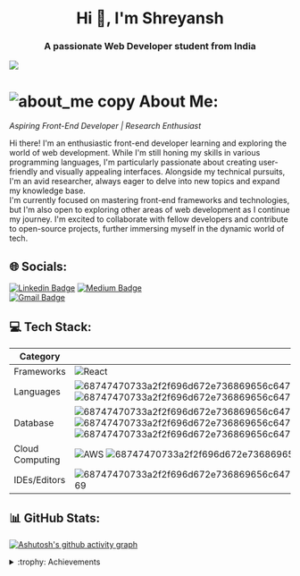 <h1 align="center">Hi 👋, I'm Shreyansh </h1>
<h3 align="center">A passionate Web Developer student from India</h3>

[![](https://visitcount.itsvg.in/api?id=Shreyansh301&icon=0&color=0)](https://visitcount.itsvg.in)

# ![about_me copy](https://github.com/Shreyansh301/Shreyansh301/assets/150443206/9595eb35-01b8-4f9e-bf4d-a15ed9212b84) About Me:

_Aspiring Front-End Developer | Research Enthusiast_

Hi there! I'm an enthusiastic front-end developer learning and exploring the world of web development. While I'm still honing my skills in various programming languages, I'm particularly passionate about creating user-friendly and visually appealing interfaces. Alongside my technical pursuits, I'm an avid researcher, always eager to delve into new topics and expand my knowledge base. <br> I'm currently focused on mastering front-end frameworks and technologies, but I'm also open to exploring other areas of web development as I continue my journey. I'm excited to collaborate with fellow developers and contribute to open-source projects, further immersing myself in the dynamic world of tech. <br>

## 🌐 Socials:

[![Linkedin Badge](https://img.shields.io/badge/-shreyansh-blue?style=flat-square&logo=Linkedin&logoColor=white&link=https://www.linkedin.com/in/shreyansh-srivastava-26a60b232/)](https://www.linkedin.com/in/shreyansh-srivastava-26a60b232/) [![Medium Badge](https://img.shields.io/badge/-shreyansh-03a57a?style=flat-square&labelColor=000000&logo=Medium&link=https://medium.com/@shreyanshsriv5/)](https://medium.com/@shreyanshsriv5) <br>
[![Gmail Badge](https://img.shields.io/badge/-shreyanshsriv5@gmail.com-c14438?style=flat-square&logo=Gmail&logoColor=white&link=mailto:shreyanshsriv5@gmail.com)](mailto:shreyanshsriv5@gmail.com)

## 💻 Tech Stack:

| Category        | Skills        | 
|-----------------|---------------|
| Frameworks| ![React](https://img.shields.io/badge/react-%2320232a.svg?style=for-the-badge&logo=react&logoColor=%2361DAFB) 
| Languages| ![68747470733a2f2f696d672e736869656c64732e696f2f62616467652f4a6176615363726970742d3332333333303f7374796c653d666f722d7468652d6261646765266c6f676f3d6a617661736372697074266c6f676f436f6c6f723d463744463145](https://github.com/Shreyansh301/Shreyansh301/assets/150443206/ba735044-331c-443b-84c4-ed8ce9fc5676) ![68747470733a2f2f696d672e736869656c64732e696f2f62616467652f6a6176612d2532334544384230302e7376673f7374796c653d666f722d7468652d6261646765266c6f676f3d6f70656e6a646b266c6f676f436f6c6f723d7768697465](https://github.com/Shreyansh301/Shreyansh301/assets/150443206/771af905-eaf2-4f3f-9415-20dabd7461e5)
| Database| ![68747470733a2f2f696d672e736869656c64732e696f2f62616467652f4d7953514c2d3030354338343f7374796c653d666f722d7468652d6261646765266c6f676f3d6d7973716c266c6f676f436f6c6f723d7768697465](https://github.com/Shreyansh301/Shreyansh301/assets/150443206/fb86859b-c1e7-40c0-b954-a73081f9cc1e) ![68747470733a2f2f696d672e736869656c64732e696f2f62616467652f506f737467726553514c2d3331363139323f7374796c653d666f722d7468652d6261646765266c6f676f3d706f737467726573716c266c6f676f436f6c6f723d7768697465](https://github.com/Shreyansh301/Shreyansh301/assets/150443206/36f78e32-01d7-45ab-9971-048d23f3ce71) ![68747470733a2f2f696d672e736869656c64732e696f2f62616467652f4d6f6e676f44422d2532333465613934622e7376673f7374796c653d666f722d7468652d6261646765266c6f676f3d6d6f6e676f6462266c6f676f436f6c6f723d7768697465](https://github.com/Shreyansh301/Shreyansh301/assets/150443206/c52b59c0-20e8-4032-9229-93b57e634f79)
|Cloud Computing| ![AWS](https://img.shields.io/badge/AWS-%23FF9900.svg?style=for-the-badge&logo=amazon-aws&logoColor=white) ![68747470733a2f2f696d672e736869656c64732e696f2f62616467652f6b756265726e657465732d2532333332366365352e7376673f7374796c653d666f722d7468652d6261646765266c6f676f3d6b756265726e65746573266c6f676f436f6c6f723d7768697465](https://github.com/Shreyansh301/Shreyansh301/assets/150443206/bef9d79c-5d43-4b6a-92c0-5eeb067bb841)
|IDEs/Editors| ![68747470733a2f2f696d672e736869656c64732e696f2f62616467652f56697375616c25323053747564696f253230436f64652d3030373864372e7376673f7374796c653d666f722d7468652d6261646765266c6f676f3d76697375616c2d73747564696f2d636f6465266c6f676f436f6c6f723d776869](https://github.com/Shreyansh301/Shreyansh301/assets/150443206/d73d5038-a505-4e42-ba19-dcfb2f81bc93)

## 📊 GitHub Stats:

[![Ashutosh's github activity graph](https://github-readme-activity-graph.vercel.app/graph?username=Shreyansh301&bg_color=ffffff&color=000000&line=000000&point=000000&area=true&hide_border=true)](https://github.com/ashutosh00710/github-readme-activity-graph)

<details>
<summary> :trophy: Achievements </summary> 
</details>


